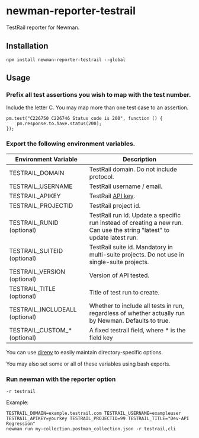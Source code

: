 # newman-reporter-testrail

TestRail reporter for Newman.

## Installation

`npm install newman-reporter-testrail --global`

## Usage

### Prefix all test assertions you wish to map with the test number.
Include the letter C. You may map more than one test case to an assertion.
```
pm.test("C226750 C226746 Status code is 200", function () {
    pm.response.to.have.status(200);
});
```

### Export the following environment variables.

| Environment Variable | Description |
| --- | --- |
| TESTRAIL_DOMAIN | TestRail domain.  Do not include protocol. |
| TESTRAIL_USERNAME | TestRail username / email. |
| TESTRAIL_APIKEY | TestRail [API key](http://docs.gurock.com/testrail-api2/accessing#username_and_api_key). |
| TESTRAIL_PROJECTID | TestRail project id. |
| TESTRAIL_RUNID (optional) | TestRail run id.  Update a specific run instead of creating a new run.  Can use the string "latest" to update latest run. |
| TESTRAIL_SUITEID (optional) | TestRail suite id.  Mandatory in multi-suite projects.  Do not use in single-suite projects. |
| TESTRAIL_VERSION (optional) | Version of API tested. |
| TESTRAIL_TITLE (optional) | Title of test run to create. |
| TESTRAIL_INCLUDEALL (optional) | Whether to include all tests in run, regardless of whether actually run by Newman.  Defaults to true. |
| TESTRAIL_CUSTOM_* (optional) | A fixed testrail field, where * is the field key |

You can use [direnv](https://github.com/direnv/direnv) to easily maintain directory-specific options.

You may also set some or all of these variables using bash exports.

### Run newman with the reporter option
`-r testrail`

Example:

```
TESTRAIL_DOMAIN=example.testrail.com TESTRAIL_USERNAME=exampleuser 
TESTRAIL_APIKEY=yourkey TESTRAIL_PROJECTID=99 TESTRAIL_TITLE="Dev-API Regression" 
newman run my-collection.postman_collection.json -r testrail,cli
```